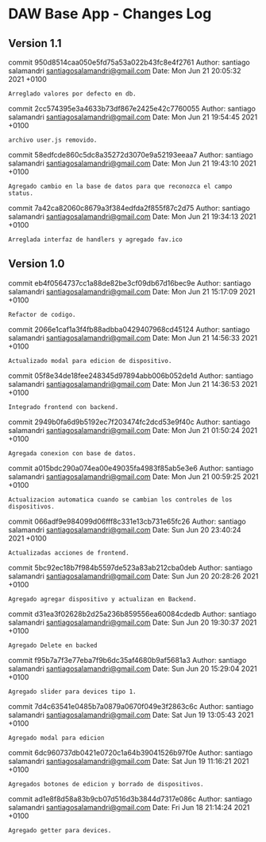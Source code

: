 # DAW Base App - Changes Log

## Version 1.1

commit 950d8514caa050e5fd75a53a022b43fc8e4f2761
Author: santiago salamandri <santiagosalamandri@gmail.com>
Date:   Mon Jun 21 20:05:32 2021 +0100

    Arreglado valores por defecto en db.

commit 2cc574395e3a4633b73df867e2425e42c7760055
Author: santiago salamandri <santiagosalamandri@gmail.com>
Date:   Mon Jun 21 19:54:45 2021 +0100

    archivo user.js removido.

commit 58edfcde860c5dc8a35272d3070e9a52193eeaa7
Author: santiago salamandri <santiagosalamandri@gmail.com>
Date:   Mon Jun 21 19:43:10 2021 +0100

    Agregado cambio en la base de datos para que reconozca el campo status.

commit 7a42ca82060c8679a3f384edfda2f855f87c2d75
Author: santiago salamandri <santiagosalamandri@gmail.com>
Date:   Mon Jun 21 19:34:13 2021 +0100

    Arreglada interfaz de handlers y agregado fav.ico

## Version 1.0 

commit eb4f0564737cc1a88de82be3cf09db67d16bec9e
Author: santiago salamandri <santiagosalamandri@gmail.com>
Date:   Mon Jun 21 15:17:09 2021 +0100

    Refactor de codigo.

commit 2066e1caf1a3f4fb88adbba0429407968cd45124
Author: santiago salamandri <santiagosalamandri@gmail.com>
Date:   Mon Jun 21 14:56:33 2021 +0100

    Actualizado modal para edicion de dispositivo.

commit 05f8e34de18fee248345d97894abb006b052de1d
Author: santiago salamandri <santiagosalamandri@gmail.com>
Date:   Mon Jun 21 14:36:53 2021 +0100

    Integrado frontend con backend.

commit 2949b0fa6d9b5192ec7f203474fc2dcd53e9f40c
Author: santiago salamandri <santiagosalamandri@gmail.com>
Date:   Mon Jun 21 01:50:24 2021 +0100

    Agregada conexion con base de datos.

commit a015bdc290a074ea00e49035fa4983f85ab5e3e6
Author: santiago salamandri <santiagosalamandri@gmail.com>
Date:   Mon Jun 21 00:59:25 2021 +0100

    Actualizacion automatica cuando se cambian los controles de los dispositivos.

commit 066adf9e984099d06fff8c331e13cb731e65fc26
Author: santiago salamandri <santiagosalamandri@gmail.com>
Date:   Sun Jun 20 23:40:24 2021 +0100

    Actualizadas acciones de frontend.

commit 5bc92ec18b7f984b5597de523a83ab212cba0deb
Author: santiago salamandri <santiagosalamandri@gmail.com>
Date:   Sun Jun 20 20:28:26 2021 +0100

    Agregado agregar dispositivo y actualizan en Backend.

commit d31ea3f02628b2d25a236b859556ea60084cdedb
Author: santiago salamandri <santiagosalamandri@gmail.com>
Date:   Sun Jun 20 19:30:37 2021 +0100

    Agregado Delete en backed

commit f95b7a7f3e77eba7f9b6dc35af4680b9af5681a3
Author: santiago salamandri <santiagosalamandri@gmail.com>
Date:   Sun Jun 20 15:29:04 2021 +0100

    Agregado slider para devices tipo 1.

commit 7d4c63541e0485b7a0879a0670f049e3f2863c6c
Author: santiago salamandri <santiagosalamandri@gmail.com>
Date:   Sat Jun 19 13:05:43 2021 +0100

    Agregado modal para edicion

commit 6dc960737db0421e0720c1a64b39041526b97f0e
Author: santiago salamandri <santiagosalamandri@gmail.com>
Date:   Sat Jun 19 11:16:21 2021 +0100

    Agregados botones de edicion y borrado de dispositivos.

commit ad1e8f8d58a83b9cb07d516d3b3844d7317e086c
Author: santiago salamandri <santiagosalamandri@gmail.com>
Date:   Fri Jun 18 21:14:24 2021 +0100

    Agregado getter para devices.

